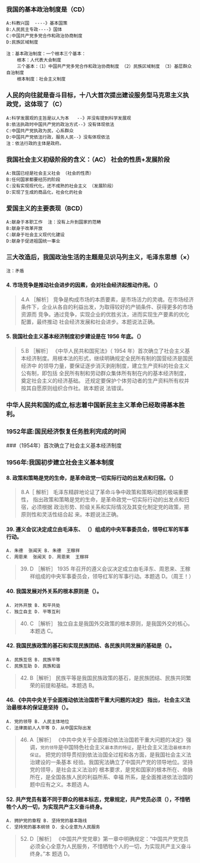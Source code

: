 ### 我国的基本政治制度是（CD）
    A:科教兴国  ----》基本国策
    B:人民民主专政----》国体
    C:中国共产党多党合作和政治协商制度
    D:民族区域制度

    注：基本政治制度：一个根本三个基本：
        根本：人代表大会制度
        三个基本：（1）中国共产党多党合作和政治协商制度 （2）民族区域制度 （3）基层群众自治制度
        根本制度：社会主义制度


### 人民的向往就是奋斗目标，十八大首次提出建设服务型马克思主义执政党，这体现了（C）
    A:科学发展观的主旨是以人为本   --》并没有提到科学发展观
    B:依法执政时中国共产党的政治方式--》没有体现依法
    C:中国共产党执政为民，心系群众
    D:中国共产党依法行政，服务人民--》没有体现依法
    注：依法行政的主体是政府。

### 我国社会主义初级阶段的含义：（AC） 社会的性质+发展阶段
    A:我国已经是社会主义社会 （社会的性质）
    B:任何国家都要经历的阶段
    C:没有实现现代化，还不成熟的社会主义 （发展阶段）
    D:实现了生成的商品化，社会化的社会

### 爱国主义的主要表现（BCD）
    A:献身于本职工作  注：没有上升到国家的范畴
    B:献身于改革开放
    C:献身于社会主义现代化建设
    D:献身于促进祖国统一事业 

### 三大改造后，我国政治生活的主题是见识马列主义，毛泽东思想（×）
    注：矛盾

#### 4. 市场竞争是推动社会进步的因素，会对社会经济起推动作用。（）
>   4.A ［解析］ 竞争是构成市场的本质要素，是市场活力的灵魂。在市场经济
    条件下，企业从各自的利益出发，为取得较好的产销条件、获得更多的市场资源而
    竞争。通过竞争，实现企业的优胜劣汰，进而实现生产要素的优化配置，最终推动
    社会经济发展和社会进步。本题说法正确。

#### 5. 我国社会主义基本经济制度初步建设是在 1956 年底。（）
>   5.B ［解析］ 《中华人民共和国宪法》（ 1954 年）首次确立了社会主义基
    本经济制度。用根本法的形式，继续明确规定全民所有制的国营经济是国民经济中
    的领导力量，要保证逐步消灭剥削制度，建立生产资料的社会主义公有制，即包括
    全民所有制和劳动群众集体所有制在内的基本经济制度， 奠定社会主义的经济基础。
    还规定要保护个体劳动者的生产资料所有权并按其自愿原则组织合作社。故本题说
    法错误。
    
### 中华人民共和国的成立,标志着中国新民主主义革命已经取得基本胜利。
### 1952年底:国民经济恢复任务胜利完成的时间
###（1954年）首次确立了社会主义基本经济制度
### 1956年:我国初步建立社会主义基本制度

#### 8. 政策和策略是党的生命，是革命政党一切实际行动的出发点和归宿。（）
>   8.A［ 解析］ 毛泽东精辟地论证了革命斗争中政策和策略问题的极端重要性，
    指出政策和策略是党的生命，是革命政党一切实际行动的出发点和归宿，必须根据
    政治形势、阶级关系和实际情况及其变化制定党的政策，把原则性和灵活性结合起
    来。本题说法正确。

#### 39. 遵义会议决定成立由毛泽东、 （）组成的中央军事委员会，领导红军的军事行动。
    A. 朱德  张闻天 B. 朱德  王稼祥
    C. 周恩来  张闻天 D. 周恩来  王稼祥
>   39. D ［解析］ 1935 年召开的遵义会议决定成立由毛泽东、周恩来、王稼
    祥组成的中央军事委员会，领导红军的军事行动。本题选 D。（周王！）   

#### 40. 我国发展对外关系的根本原则是（）。
    A. 对外开放 B. 和平共处
    C. 独立自主 D. 平等互利
>   40. C ［解析］ 独立自主是我国外交政策的根本原则，是我国外交的核心。
    本题选 C。    

#### 42. 我国民族政策的基石和实现民族团结、各民族共同发展的基础是（）。
    A. 民族互信 B. 民族平等
    C. 民族互助 D. 民族和谐
>   42. B［解析］ 民族平等是我国民族政策的基石，是民族团结、民族共同繁
    荣的前提和基础。本题选 B。

#### 46. 《中共中央关于全面推动依法治国若干重大问题的决定》 指出， 社会主义法治最根本的保证是坚持（）。
    A. 党的领导 B. 人民主体地位
    C. 法律面前人人平等 D. 从中国实际出发
>   46. A［解析］ 《中共中央关于全面推动依法治国若干重大问题的决定》强
    调，`党的领导`是中国特色社会主义`最本质的特征`，是社会主义法治`最根本的保证`。
    把党的领导贯彻到依法治国全过程和各方面，是我国社会主义法治建设的一条基本
    经验。我国宪法确立了中国共产党的领导地位。坚持党的领导，是社会主义法治的
    根本要求，是党和国家的根本所在、命脉所在，是全国各族人民的利益所系、幸福
    所系，是全面推进依法治国的题中应有之义。本题选 A。

#### 52. 共产党员有着不同于群众的根本标志，党章规定，共产党员必须（），不惜牺牲个人的一切，为实现共产主义奋斗终身。
    A. 拥护党的章程 B. 坚持党的基本路线
    C. 坚持党的基本纲领 D. 全心全意为人民服务
>   52. D［解析］ 《中国共产党党章》第一章中明确规定：“中国共产党党员
    必须全心全意为人民服务，不惜牺牲个人的一切，为实现共产主义奋斗终身。”本
    题选 D。



